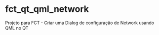 # fct_qt_qml_network
Projeto para FCT - Criar uma Dialog de configuração de Network usando QML no QT
